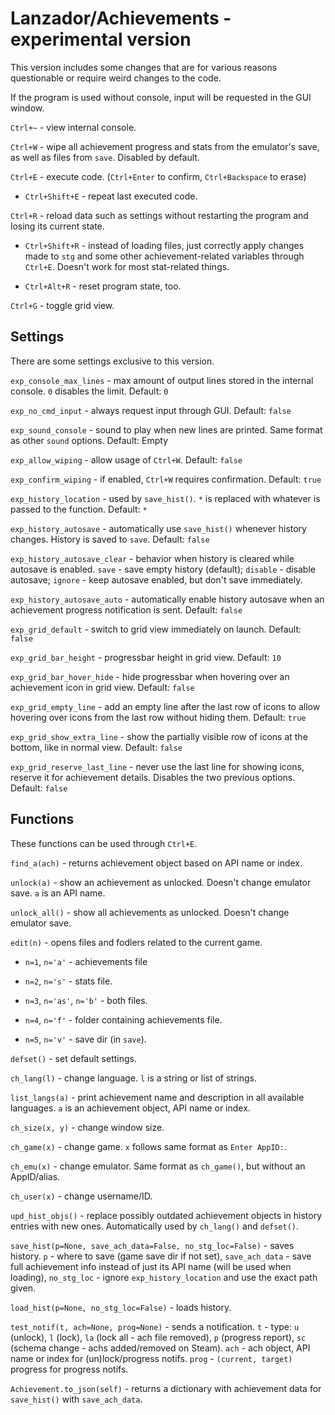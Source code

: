 # Lanzador/Achievements - experimental version
This version includes some changes that are for various reasons questionable or require weird changes to the code.

If the program is used without console, input will be requested in the GUI window.

`Ctrl+~` - view internal console.

`Ctrl+W` - wipe all achievement progress and stats from the emulator's save, as well as files from `save`. Disabled by default.

`Ctrl+E` - execute code. (`Ctrl+Enter` to confirm, `Ctrl+Backspace` to erase)

- `Ctrl+Shift+E` - repeat last executed code.

`Ctrl+R` - reload data such as settings without restarting the program and losing its current state.

- `Ctrl+Shift+R` - instead of loading files, just correctly apply changes made to `stg` and some other achievement-related variables through `Ctrl+E`. Doesn't work for most stat-related things.

- `Ctrl+Alt+R` - reset program state, too.

`Ctrl+G` - toggle grid view.

## Settings
There are some settings exclusive to this version.

`exp_console_max_lines` - max amount of output lines stored in the internal console. `0` disables the limit. Default: `0`

`exp_no_cmd_input` - always request input through GUI. Default: `false`

`exp_sound_console` - sound to play when new lines are printed. Same format as other `sound` options. Default: Empty

`exp_allow_wiping` - allow usage of `Ctrl+W`. Default: `false`

`exp_confirm_wiping` - if enabled, `Ctrl+W` requires confirmation. Default: `true`

`exp_history_location` - used by `save_hist()`. `*` is replaced with whatever is passed to the function. Default: `*`

`exp_history_autosave` - automatically use `save_hist()` whenever history changes. History is saved to `save`. Default: `false`

`exp_history_autosave_clear` - behavior when history is cleared while autosave is enabled. `save` - save empty history (default); `disable` - disable autosave; `ignore` - keep autosave enabled, but don't save immediately.

`exp_history_autosave_auto` - automatically enable history autosave when an achievement progress notification is sent. Default: `false`

`exp_grid_default` - switch to grid view immediately on launch. Default: `false`

`exp_grid_bar_height` - progressbar height in grid view. Default: `10`

`exp_grid_bar_hover_hide` - hide progressbar when hovering over an achievement icon in grid view. Default: `false`

`exp_grid_empty_line` - add an empty line after the last row of icons to allow hovering over icons from the last row without hiding them. Default: `true`

`exp_grid_show_extra_line` - show the partially visible row of icons at the bottom, like in normal view. Default: `false`

`exp_grid_reserve_last_line` - never use the last line for showing icons, reserve it for achievement details. Disables the two previous options. Default: `false`

## Functions
These functions can be used through `Ctrl+E`.

`find_a(ach)` - returns achievement object based on API name or index.

`unlock(a)` - show an achievement as unlocked. Doesn't change emulator save. `a` is an API name.

`unlock_all()` - show all achievements as unlocked. Doesn't change emulator save.

`edit(n)` - opens files and fodlers related to the current game.

- `n=1`, `n='a'` - achievements file

- `n=2`, `n='s'` - stats file.

- `n=3`, `n='as'`, `n='b'` - both files.

- `n=4`, `n='f'` - folder containing achievements file.

- `n=5`, `n='v'` - save dir (in `save`).

`defset()` - set default settings.

`ch_lang(l)` - change language. `l` is a string or list of strings.

`list_langs(a)` - print achievement name and description in all available languages. `a` is an achievement object, API name or index.

`ch_size(x, y)` - change window size.

`ch_game(x)` - change game. `x` follows same format as `Enter AppID:`.

`ch_emu(x)` - change emulator. Same format as `ch_game()`, but without an AppID/alias.

`ch_user(x)` - change username/ID.

`upd_hist_objs()` - replace possibly outdated achievement objects in history entries with new ones. Automatically used by `ch_lang()` and `defset()`.

`save_hist(p=None, save_ach_data=False, no_stg_loc=False)` - saves history. `p` - where to save (game save dir if not set), `save_ach_data` - save full achievement info instead of just its API name (will be used when loading), `no_stg_loc` - ignore `exp_history_location` and use the exact path given.

`load_hist(p=None, no_stg_loc=False)` - loads history.

`test_notif(t, ach=None, prog=None)` - sends a notification. `t` - type: `u` (unlock), `l` (lock), `la` (lock all - ach file removed), `p` (progress report), `sc` (schema change - achs added/removed on Steam). `ach` - ach object, API name or index for (un)lock/progress notifs. `prog` - `(current, target)` progress for progress notifs.

`Achievement.to_json(self)` - returns a dictionary with achievement data for `save_hist()` with `save_ach_data`.